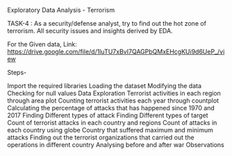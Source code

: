 Exploratory Data Analysis - Terrorism

TASK-4 : As a security/defense analyst, try to find out the hot zone of terrorism. All security issues and insights derived by EDA.

For the Given data, Link: https://drive.google.com/file/d/1luTU7xBvI7QAGPbQMxEHcgKUi9d6UeP_/view

Steps-

Import the required libraries
Loading the dataset
Modifying the data
Checking for null values
Data Exploration
Terrorist activities in each region through area plot
Counting terrorist activities each year through countplot
Calculating the percentage of attacks that has happened since 1970 and 2017
Finding Different types of attack
Finding Different types of target
Count of terrorist attacks in each country and regions
Count of attacks in each country using globe
Country that suffered maximum and minimum attacks
Finding out the terrorist organizations that carried out the operations in different country
Analysing before and after war
Observations

